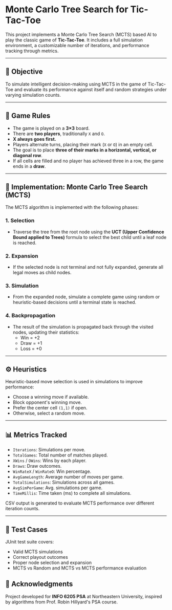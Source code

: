 # Monte Carlo Tree Search for Tic-Tac-Toe

This project implements a Monte Carlo Tree Search (MCTS) based AI to play the classic game of **Tic-Tac-Toe**. It includes a full simulation environment, a customizable number of iterations, and performance tracking through metrics.

---

## 🎯 Objective

To simulate intelligent decision-making using MCTS in the game of Tic-Tac-Toe and evaluate its performance against itself and random strategies under varying simulation counts.

---

## 🧾 Game Rules

- The game is played on a **3×3** board.
- There are **two players**, traditionally `X` and `O`.
- **X always goes first.**
- Players alternate turns, placing their mark (`X` or `O`) in an empty cell.
- The goal is to place **three of their marks in a horizontal, vertical, or diagonal row**.
- If all cells are filled and no player has achieved three in a row, the game ends in a **draw**.

---

## 🧠 Implementation: Monte Carlo Tree Search (MCTS)

The MCTS algorithm is implemented with the following phases:

### 1. **Selection**
- Traverse the tree from the root node using the **UCT (Upper Confidence Bound applied to Trees)** formula to select the best child until a leaf node is reached.

### 2. **Expansion**
- If the selected node is not terminal and not fully expanded, generate all legal moves as child nodes.

### 3. **Simulation**
- From the expanded node, simulate a complete game using random or heuristic-based decisions until a terminal state is reached.

### 4. **Backpropagation**
- The result of the simulation is propagated back through the visited nodes, updating their statistics:
    - Win = +2
    - Draw = +1
    - Loss = +0

---

## ⚙️ Heuristics

Heuristic-based move selection is used in simulations to improve performance:
- Choose a winning move if available.
- Block opponent's winning move.
- Prefer the center cell `(1,1)` if open.
- Otherwise, select a random move.

---

## 📊 Metrics Tracked

- `Iterations`: Simulations per move.
- `TotalGames`: Total number of matches played.
- `XWins` / `OWins`: Wins by each player.
- `Draws`: Draw outcomes.
- `WinRateX` / `WinRateO`: Win percentage.
- `AvgGameLength`: Average number of moves per game.
- `TotalSimulations`: Simulations across all games.
- `AvgSimPerGame`: Avg. simulations per game.
- `TimeMillis`: Time taken (ms) to complete all simulations.

CSV output is generated to evaluate MCTS performance over different iteration counts.

---





## 🧪 Test Cases

JUnit test suite covers:

- Valid MCTS simulations
- Correct playout outcomes
- Proper node selection and expansion
- MCTS vs Random and MCTS vs MCTS performance evaluation




## 🙌 Acknowledgments

Project developed for **INFO 6205 PSA** at Northeastern University, inspired by algorithms from Prof. Robin Hillyard's PSA course.